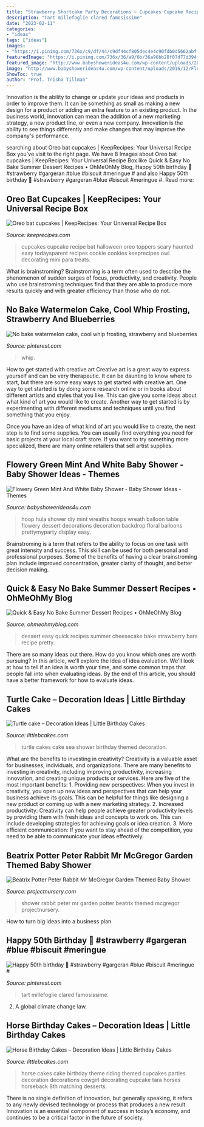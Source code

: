 ```yaml
---
title: "Strawberry Shortcake Party Decorations ~ Cupcakes Cupcake Recipe Bat Halloween Oreo Toppers Scary Haunted Easy Todaysparent Recipes Cookie Cookies Keeprecipes Owl Decorating Mini Para Treats"
description: "Tart millefoglie clared famosissime"
date: "2023-02-11"
categories:
- "ideas"
tags: ["ideas"]
images:
- "https://i.pinimg.com/736x/c9/df/44/c9df44cf805dec4e4c90fdb0d5662abf--cool-whip-frosting-watermelon-cakes.jpg"
featuredImage: "https://i.pinimg.com/736x/36/a9/6b/36a96bb28f07d77d394fe2568bf82a3f.jpg"
featured_image: "http://www.babyshowerideas4u.com/wp-content/uploads/2016/12/Flowery-Green-Mint-And-White-Baby-Shower-Dessert-Display-600x403.jpg"
image: "http://www.babyshowerideas4u.com/wp-content/uploads/2016/12/Flowery-Green-Mint-And-White-Baby-Shower-Dessert-Display-600x403.jpg"
ShowToc: true
author: "Prof. Trisha Tillman"
---
```



Innovation is the ability to change or update your ideas and products in order to improve them. It can be something as small as making a new design for a product or adding an extra feature to an existing product. In the business world, innovation can mean the addition of a new marketing strategy, a new product line, or even a new company. Innovation is the ability to see things differently and make changes that may improve the company's performance.

	

		
searching about Oreo bat cupcakes | KeepRecipes: Your Universal Recipe Box you've visit to the right page. We have 8 Images about Oreo bat cupcakes | KeepRecipes: Your Universal Recipe Box like Quick &amp; Easy No Bake Summer Dessert Recipes • OhMeOhMy Blog, Happy 50th birthday 🎉 #strawberry #gargeran #blue #biscuit #meringue # and also Happy 50th birthday 🎉 #strawberry #gargeran #blue #biscuit #meringue #. Read more:
		
    
## Oreo Bat Cupcakes | KeepRecipes: Your Universal Recipe Box

<img loading=lazy src="http://keeprecipes.com/sites/keeprecipes/files/19758_1352577509_0.jpg" onerror="this.onerror=null;this.src='https://tse3.mm.bing.net/th?id=OIP.WXSHiipSGtRL5btxHlwNRQHaHa&amp;pid=15.1';" alt="Oreo bat cupcakes | KeepRecipes: Your Universal Recipe Box">

_Source: keeprecipes.com_

>cupcakes cupcake recipe bat halloween oreo toppers scary haunted easy todaysparent recipes cookie cookies keeprecipes owl decorating mini para treats. 

	

What is brainstroming?
Brainstroming is a term often used to describe the phenomenon of sudden surges of focus, productivity, and creativity. People who use brainstroming techniques find that they are able to produce more results quickly and with greater efficiency than those who do not.

    
## No Bake Watermelon Cake, Cool Whip Frosting, Strawberry And Blueberries

<img loading=lazy src="https://i.pinimg.com/736x/c9/df/44/c9df44cf805dec4e4c90fdb0d5662abf--cool-whip-frosting-watermelon-cakes.jpg" onerror="this.onerror=null;this.src='https://tse4.mm.bing.net/th?id=OIP.-Zd8taf--NZM1YfKSehKRQHaJ3&amp;pid=15.1';" alt="No bake watermelon cake, cool whip frosting, strawberry and blueberries">

_Source: pinterest.com_

>whip. 

	

How to get started with creative art
Creative art is a great way to express yourself and can be very therapeutic. It can be daunting to know where to start, but there are some easy ways to get started with creative art.
One way to get started is by doing some research online or in books about different artists and styles that you like. This can give you some ideas about what kind of art you would like to create. Another way to get started is by experimenting with different mediums and techniques until you find something that you enjoy.

Once you have an idea of what kind of art you would like to create, the next step is to find some supplies. You can usually find everything you need for basic projects at your local craft store. If you want to try something more specialized, there are many online retailers that sell artist supplies.

    
## Flowery Green Mint And White Baby Shower - Baby Shower Ideas - Themes

<img loading=lazy src="http://www.babyshowerideas4u.com/wp-content/uploads/2016/12/Flowery-Green-Mint-And-White-Baby-Shower-Dessert-Display-600x403.jpg" onerror="this.onerror=null;this.src='https://tse3.mm.bing.net/th?id=OIP.InN8Re9U-NHOJby7qaGvUwHaE-&amp;pid=15.1';" alt="Flowery Green Mint And White Baby Shower - Baby Shower Ideas - Themes">

_Source: babyshowerideas4u.com_

>hoop hula shower diy mint wreaths hoops wreath balloon table flowery dessert decorations decoration backdrop floral balloons prettymyparty display easy. 

	

Brainstroming is a term that refers to the ability to focus on one task with great intensity and success. This skill can be used for both personal and professional purposes. Some of the benefits of having a clear brainstroming plan include improved concentration, greater clarity of thought, and better decision making.

    
## Quick &amp; Easy No Bake Summer Dessert Recipes • OhMeOhMy Blog

<img loading=lazy src="https://www.ohmeohmyblog.com/wp-content/uploads/2019/05/Strawberry-Cheesecake-Bars-7.jpg" onerror="this.onerror=null;this.src='https://tse4.mm.bing.net/th?id=OIP.oZ5GEOBRxl1O-IjsJQklqAHaLH&amp;pid=15.1';" alt="Quick &amp; Easy No Bake Summer Dessert Recipes • OhMeOhMy Blog">

_Source: ohmeohmyblog.com_

>dessert easy quick recipes summer cheesecake bake strawberry bars recipe pretty. 

	

There are so many ideas out there. How do you know which ones are worth pursuing? In this article, we'll explore the idea of idea evaluation. We'll look at how to tell if an idea is worth your time, and some common traps that people fall into when evaluating ideas. By the end of this article, you should have a better framework for how to evaluate ideas.

    
## Turtle Cake – Decoration Ideas | Little Birthday Cakes

<img loading=lazy src="http://www.littlebcakes.com/wp-content/uploads/2014/05/Turtle-Cakes.jpg" onerror="this.onerror=null;this.src='https://tse3.mm.bing.net/th?id=OIP.JSQaQwGaOgrYbZD-dXKKcgHaJ4&amp;pid=15.1';" alt="Turtle cake – Decoration Ideas | Little Birthday Cakes">

_Source: littlebcakes.com_

>turtle cakes cake sea shower birthday themed decoration. 

	

What are the benefits to investing in creativity?
Creativity is a valuable asset for businesses, individuals, and organizations. There are many benefits to investing in creativity, including improving productivity, increasing innovation, and creating unique products or services. Here are five of the most important benefits: 1. Providing new perspectives: When you invest in creativity, you open up new ideas and perspectives that can help your business achieve its goals. This can be helpful for things like designing a new product or coming up with a new marketing strategy. 2. Increased productivity: Creativity can help people achieve greater productivity levels by providing them with fresh ideas and concepts to work on. This can include developing strategies for achieving goals or idea creation. 3. More efficient communication: If you want to stay ahead of the competition, you need to be able to communicate your ideas effectively.

    
## Beatrix Potter Peter Rabbit Mr McGregor Garden Themed Baby Shower

<img loading=lazy src="http://projectnursery.com/wp-content/uploads/2016/02/PETERRABBIT17.jpg" onerror="this.onerror=null;this.src='https://tse4.mm.bing.net/th?id=OIP._PFGdf_NEKW6K2mFsyam-AHaJ4&amp;pid=15.1';" alt="Beatrix Potter Peter Rabbit Mr McGregor Garden Themed Baby Shower">

_Source: projectnursery.com_

>shower rabbit peter mr garden potter beatrix themed mcgregor projectnursery. 

	

How to turn big ideas into a business plan
 

    
## Happy 50th Birthday 🎉 #strawberry #gargeran #blue #biscuit #meringue #

<img loading=lazy src="https://i.pinimg.com/736x/36/a9/6b/36a96bb28f07d77d394fe2568bf82a3f.jpg" onerror="this.onerror=null;this.src='https://tse3.mm.bing.net/th?id=OIP.1aKtyMtbFLmguHk3uoonkwHaHa&amp;pid=15.1';" alt="Happy 50th birthday 🎉 #strawberry #gargeran #blue #biscuit #meringue #">

_Source: pinterest.com_

>tart millefoglie clared famosissime. 

	

2. A global climate change law.

    
## Horse Birthday Cakes – Decoration Ideas | Little Birthday Cakes

<img loading=lazy src="http://www.littlebcakes.com/wp-content/uploads/2014/01/Horse-Cake-Decorations.jpg" onerror="this.onerror=null;this.src='https://tse3.mm.bing.net/th?id=OIP.4Ac7tCyMWtoXCQ7ok_iQRQHaKV&amp;pid=15.1';" alt="Horse Birthday Cakes – Decoration Ideas | Little Birthday Cakes">

_Source: littlebcakes.com_

>horse cakes cake birthday theme riding themed cupcakes parties decoration decorations cowgirl decorating cupcake tara horses horseback 8th matching desserts. 

	

There is no single definition of innovation, but generally speaking, it refers to any newly devised technology or process that produces a new result. Innovation is an essential component of success in today’s economy, and continues to be a critical factor in the future of society.

